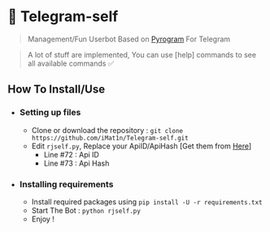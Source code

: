 # 🚀 Telegram-self
> Management/Fun Userbot Based on [Pyrogram](https://pyrogram.org/) For Telegram

> A lot of stuff are implemented, You can use [help] commands to see all available commands ✅

## How To Install/Use 

- ### Setting up files
    - Clone or download the repository : `git clone https://github.com/iMat1n/Telegram-self.git`
    - Edit `rjself.py`, Replace your ApiID/ApiHash [Get them from [Here](https://my.telegram.org/)]
        - Line #72 : Api ID
        - Line #73 : Api Hash

- ### Installing requirements
    - Install required packages using `pip install -U -r requirements.txt`
    - Start The Bot : `python rjself.py`
    - Enjoy !